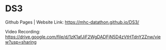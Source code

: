 # DS3

Github Pages | Website Link: https://mhc-datathon.github.io/DS3/

Video Recording: https://drive.google.com/file/d/1zK1afJiF2WgDADFjN5D4zVtHTdnY2Znw/view?usp=sharing
